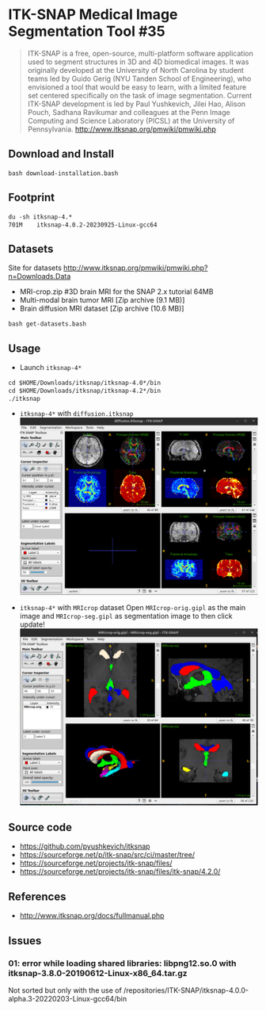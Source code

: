 # ITK-SNAP Medical Image Segmentation Tool #35
> ITK-SNAP is a free, open-source, multi-platform software application used to segment structures in 3D and 4D biomedical images. It was originally developed at the University of North Carolina by student teams led by Guido Gerig (NYU Tanden School of Engineering), who envisioned a tool that would be easy to learn, with a limited feature set centered specifically on the task of image segmentation. Current ITK-SNAP development is led by Paul Yushkevich, Jilei Hao, Alison Pouch, Sadhana Ravikumar and colleagues at the Penn Image Computing and Science Laboratory (PICSL) at the University of Pennsylvania. http://www.itksnap.org/pmwiki/pmwiki.php 

## Download and Install
``` 
bash download-installation.bash
```

## Footprint
```
du -sh itksnap-4.*
701M	itksnap-4.0.2-20230925-Linux-gcc64
```

## Datasets
Site for datasets http://www.itksnap.org/pmwiki/pmwiki.php?n=Downloads.Data
* MRI-crop.zip #3D brain MRI for the SNAP 2.x tutorial 64MB
* Multi-modal brain tumor MRI [Zip archive (9.1 MB)] 
* Brain diffusion MRI dataset  [Zip archive (10.6 MB)]
```
bash get-datasets.bash
```

## Usage
* Launch `itksnap-4*`
```
cd $HOME/Downloads/itksnap/itksnap-4.0*/bin
cd $HOME/Downloads/itksnap/itksnap-4.2*/bin
./itksnap
```

* `itksnap-4*` with `diffusion.itksnap`   
![app](app.png)


* `itksnap-4*` with `MRIcrop` dataset
Open `MRIcrop-orig.gipl` as the main image and `MRIcrop-seg.gipl` as segmentation image to then click update!   
![mri-crop](mri-crop.png)


## Source code 
* https://github.com/pyushkevich/itksnap 
* https://sourceforge.net/p/itk-snap/src/ci/master/tree/  
* https://sourceforge.net/projects/itk-snap/files/  
* https://sourceforge.net/projects/itk-snap/files/itk-snap/4.2.0/


## References
* http://www.itksnap.org/docs/fullmanual.php


## Issues 
### 01: error while loading shared libraries: libpng12.so.0 with itksnap-3.8.0-20190612-Linux-x86_64.tar.gz
Not sorted but only with the use of /repositories/ITK-SNAP/itksnap-4.0.0-alpha.3-20220203-Linux-gcc64/bin

